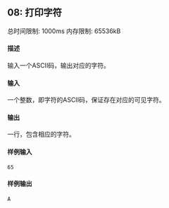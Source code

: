 ﻿## 08: 打印字符
总时间限制: 1000ms     内存限制: 65536kB

#### 描述

输入一个ASCII码，输出对应的字符。

#### 输入

一个整数，即字符的ASCII码，保证存在对应的可见字符。

#### 输出

一行，包含相应的字符。

#### 样例输入

	65

#### 样例输出

    A


